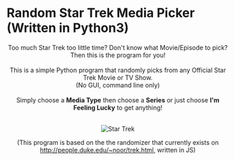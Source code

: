 # Random Star Trek Media Picker (Written in Python3)

<div align="center">
 Too much Star Trek too little time? Don't know what Movie/Episode to pick? Then this is the program for you! 
 <br>
 </br>
 This is a simple Python program that randomly picks from any Official Star Trek Movie or TV Show.
 </br>
 (No GUI, command line only)
 <br>
 </br>
 Simply choose a <b>Media Type</b> then choose a <b>Series</b> or just choose <b>I'm Feeling Lucky</b> to get anything!
 <br>
 </br>

 ![Star Trek](https://upload.wikimedia.org/wikipedia/commons/thumb/8/8a/Star_Trek_TOS_logo.svg/2560px-Star_Trek_TOS_logo.svg.png)
 
 (This program is based on the the randomizer that currently exists on http://people.duke.edu/~noor/trek.html, written in JS)
</div>
